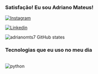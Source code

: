 ### Satisfação! Eu sou Adriano Mateus!

[![Instagram](https://img.shields.io/badge/Instagram-E4405F?style=for-the-badge&logo=instagram&logoColor=white)](https://instagram.com/adrianomateuss7)

[![Linkedin](https://img.shields.io/badge/LinkedIn-0077B5?style=for-the-badge&logo=linkedin&logoColor=white)](www.linkedin.com/in/adriano-mateus-55247b2a9)

![adrianomts7 GitHub states](https://github-readme-stats.vercel.app/api?username=adrianomts7&show_icons=true&theme=onecard)

### Tecnologias que eu uso no meu dia 

<div style="display: inline_block" ><br/>
    <img align="center" alt="python" src = "https://img.shields.io/badge/Python-3776AB?style=for-the-badge&logo=python&logoColor=white"/>
    
    
